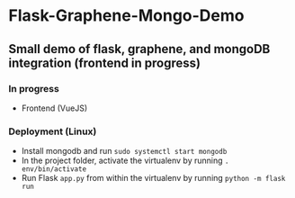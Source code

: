 # Flask-Graphene-Mongo-Demo

## Small demo of flask, graphene, and mongoDB integration (frontend in progress)

### In progress
- Frontend (VueJS)

### Deployment (Linux)
- Install mongodb and run `sudo systemctl start mongodb`
- In the project folder, activate the virtualenv by running `. env/bin/activate`
- Run Flask `app.py` from within the virtualenv by running `python -m flask run`

